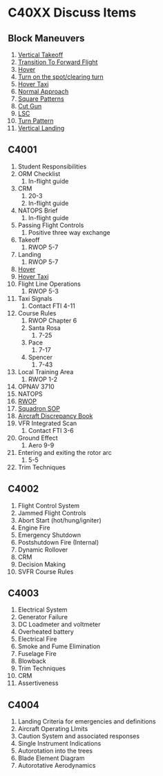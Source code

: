 # C40XX Discuss Items

## Block Maneuvers

1. [Vertical Takeoff](https://github.com/wesleyem/th57/blob/master/contacts/MANEUVERS.md#vertical-takeoff)
1. [Transition To Forward Flight](https://github.com/wesleyem/th57/blob/master/contacts/MANEUVERS.md#transition-to-forward-flight)
1. [Hover](https://github.com/wesleyem/th57/blob/master/contacts/MANEUVERS.md#hover)
1. [Turn on the spot/clearing turn](https://github.com/wesleyem/th57/blob/master/contacts/MANEUVERS.md#turn-on-the-spotclearing-turn)
1. [Hover Taxi](https://github.com/wesleyem/th57/blob/master/contacts/MANEUVERS.md#hover-taxiair-taxi)
1. [Normal Approach](https://github.com/wesleyem/th57/blob/master/contacts/MANEUVERS.md#normal-approach)
1. [Square Patterns](https://github.com/wesleyem/th57/blob/master/contacts/MANEUVERS.md#square-patterns)
1. [Cut Gun](https://github.com/wesleyem/th57/blob/master/contacts/MANEUVERS.md#simulated-engine-failure-in-a-hover-and-hover-taxi)
1. [LSC](https://github.com/wesleyem/th57/blob/master/contacts/MANEUVERS.md#level-speed-change)
1. [Turn Pattern](https://github.com/wesleyem/th57/blob/master/contacts/MANEUVERS.md#turn-pattern)
1. [Vertical Landing](https://github.com/wesleyem/th57/blob/master/contacts/MANEUVERS.md#vertical-landing)

## C4001

1. Student Responsibilities
1. ORM Checklist
    1. In-flight guide
1. CRM
    1. 20-3
    1. In-flight guide
1. NATOPS Brief
    1. In-flight guide
1. Passing Flight Controls
    1. Positive three way exchange
1. Takeoff
    1. RWOP 5-7
1. Landing
    1. RWOP 5-7
1. [Hover](https://github.com/wesleyem/th57/blob/master/contacts/MANEUVERS.md#hover)
1. [Hover Taxi](https://github.com/wesleyem/th57/blob/master/contacts/MANEUVERS.md#hover-taxi)
1. Flight Line Operations
    1. RWOP 5-3
1. Taxi Signals
    1. Contact FTI 4-11
1. Course Rules
    1. RWOP Chapter 6
    1. Santa Rosa
        1. 7-25
    1. Pace
        1. 7-17
    1. Spencer
        1. 7-43
1. Local Training Area
    1. RWOP 1-2
1. OPNAV 3710
1. NATOPS
1. [RWOP](https://www.cnatra.navy.mil/tw5/assets/docs/instructions/3710.8.pdf)
1. [Squadron SOP](https://www.cnatra.navy.mil/tw5/ht8/assets/docs/university/3710.20.pdf)
1. [Aircraft Discrepancy Book](https://www.cnatra.navy.mil/tw5/assets/docs/instructions/4790.4.pdf)
1. VFR Integrated Scan
    1. Contact FTI 3-6
1. Ground Effect
    1. Aero 9-9
1. Entering and exiting the rotor arc
    1. 5-5
1. Trim Techniques

## C4002

1. Flight Control System
1. Jammed Flight Controls
1. Abort Start (hot/hung/igniter)
1. Engine Fire
1. Emergency Shutdown
1. Postshutdown Fire (Internal)
1. Dynamic Rollover
1. CRM
1. Decision Making
1. SVFR Course Rules

## C4003

1. Electrical System
1. Generator Failure
1. DC Loadmeter and voltmeter
1. Overheated battery
1. Electrical Fire
1. Smoke and Fume Elimination
1. Fuselage Fire
1. Blowback
1. Trim Techniques
1. CRM
1. Assertiveness

## C4004

1. Landing Criteria for emergencies and definitions
1. Aircraft Operating LImits
1. Caution System and associated responses
1. Single Instrument Indications
1. Autorotation into the trees
1. Blade Element Diagram
1. Autorotative Aerodynamics
